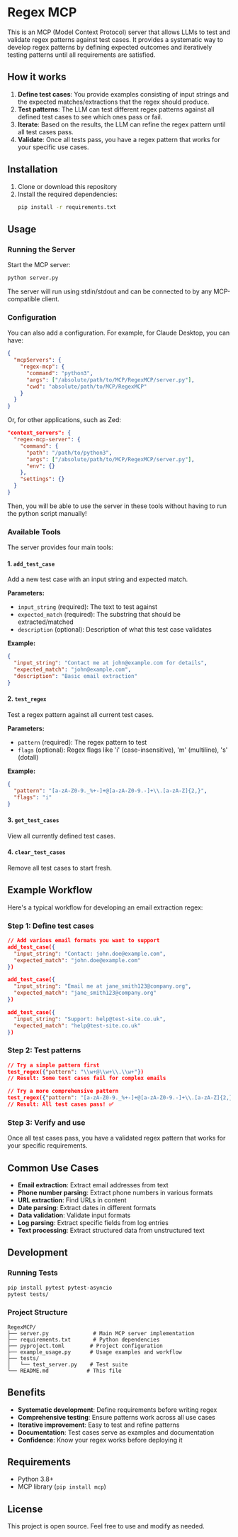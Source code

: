 # Regex MCP

This is an MCP (Model Context Protocol) server that allows LLMs to test and validate regex patterns against test cases. It provides a systematic way to develop regex patterns by defining expected outcomes and iteratively testing patterns until all requirements are satisfied.

## How it works

1. **Define test cases**: You provide examples consisting of input strings and the expected matches/extractions that the regex should produce.
2. **Test patterns**: The LLM can test different regex patterns against all defined test cases to see which ones pass or fail.
3. **Iterate**: Based on the results, the LLM can refine the regex pattern until all test cases pass.
4. **Validate**: Once all tests pass, you have a regex pattern that works for your specific use cases.

## Installation

1. Clone or download this repository
2. Install the required dependencies:
   ```bash
   pip install -r requirements.txt
   ```

## Usage

### Running the Server

Start the MCP server:
```bash
python server.py
```

The server will run using stdin/stdout and can be connected to by any MCP-compatible client.

### Configuration
You can also add a configuration. For example, for Claude Desktop, you can have:
```json
{
  "mcpServers": {
    "regex-mcp": {
      "command": "python3",
      "args": ["/absolute/path/to/MCP/RegexMCP/server.py"],
      "cwd": "absolute/path/to/MCP/RegexMCP"
    }
  }
}
```
Or, for other applications, such as Zed:

```json
"context_servers": {
  "regex-mcp-server": {
    "command": {
      "path": "/path/to/python3",
      "args": ["/absolute/path/to/MCP/RegexMCP/server.py"],
      "env": {}
    },
    "settings": {}
  }
}
```
Then, you will be able to use the server in these tools without having to run the python script manually!

### Available Tools

The server provides four main tools:

#### 1. `add_test_case`
Add a new test case with an input string and expected match.

**Parameters:**
- `input_string` (required): The text to test against
- `expected_match` (required): The substring that should be extracted/matched
- `description` (optional): Description of what this test case validates

**Example:**
```json
{
  "input_string": "Contact me at john@example.com for details", 
  "expected_match": "john@example.com",
  "description": "Basic email extraction"
}
```

#### 2. `test_regex`
Test a regex pattern against all current test cases.

**Parameters:**
- `pattern` (required): The regex pattern to test
- `flags` (optional): Regex flags like 'i' (case-insensitive), 'm' (multiline), 's' (dotall)

**Example:**
```json
{
  "pattern": "[a-zA-Z0-9._%+-]+@[a-zA-Z0-9.-]+\\.[a-zA-Z]{2,}",
  "flags": "i"
}
```

#### 3. `get_test_cases`
View all currently defined test cases.

#### 4. `clear_test_cases`
Remove all test cases to start fresh.

## Example Workflow

Here's a typical workflow for developing an email extraction regex:

### Step 1: Define test cases
```json
// Add various email formats you want to support
add_test_case({
  "input_string": "Contact: john.doe@example.com",
  "expected_match": "john.doe@example.com"
})

add_test_case({
  "input_string": "Email me at jane_smith123@company.org", 
  "expected_match": "jane_smith123@company.org"
})

add_test_case({
  "input_string": "Support: help@test-site.co.uk",
  "expected_match": "help@test-site.co.uk"
})
```

### Step 2: Test patterns
```json
// Try a simple pattern first
test_regex({"pattern": "\\w+@\\w+\\.\\w+"})
// Result: Some test cases fail for complex emails

// Try a more comprehensive pattern
test_regex({"pattern": "[a-zA-Z0-9._%+-]+@[a-zA-Z0-9.-]+\\.[a-zA-Z]{2,}"})
// Result: All test cases pass! ✅
```

### Step 3: Verify and use
Once all test cases pass, you have a validated regex pattern that works for your specific requirements.

## Common Use Cases

- **Email extraction**: Extract email addresses from text
- **Phone number parsing**: Extract phone numbers in various formats  
- **URL extraction**: Find URLs in content
- **Date parsing**: Extract dates in different formats
- **Data validation**: Validate input formats
- **Log parsing**: Extract specific fields from log entries
- **Text processing**: Extract structured data from unstructured text

## Development

### Running Tests
```bash
pip install pytest pytest-asyncio
pytest tests/
```

### Project Structure
```
RegexMCP/
├── server.py              # Main MCP server implementation
├── requirements.txt       # Python dependencies
├── pyproject.toml        # Project configuration
├── example_usage.py      # Usage examples and workflow
├── tests/
│   └── test_server.py    # Test suite
└── README.md            # This file
```

## Benefits

- **Systematic development**: Define requirements before writing regex
- **Comprehensive testing**: Ensure patterns work across all use cases
- **Iterative improvement**: Easy to test and refine patterns
- **Documentation**: Test cases serve as examples and documentation
- **Confidence**: Know your regex works before deploying it

## Requirements

- Python 3.8+
- MCP library (`pip install mcp`)

## License

This project is open source. Feel free to use and modify as needed.


